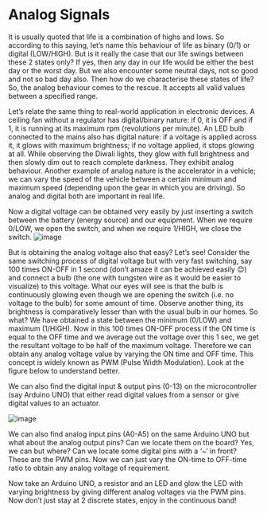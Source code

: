 # Analog Signals
It is usually quoted that life is a combination of highs and lows. So according to this saying, let’s name this behaviour of life as binary (0/1) or digital (LOW/HIGH). But is it really the case that our life swings between these 2 states only? If yes, then any day in our life would be either the best day or the worst day. But we also encounter some neutral days, not so good and not so bad day also. Then how do we characterise these states of life? So, the analog behaviour comes to the rescue. It accepts all valid values between a specified range.

Let’s relate the same thing to real-world application in electronic devices. A ceiling fan without a regulator has digital/binary nature: if 0, it is OFF and if 1, it is running at its maximum rpm (revolutions per minute). An LED bulb connected to the mains also has digital nature: if a voltage is applied across it, it glows with maximum brightness; if no voltage applied, it stops glowing at all. While observing the Diwali lights, they glow with full brightness and then slowly dim out to reach complete darkness. They exhibit analog behaviour. Another example of analog nature is the accelerator in a vehicle; we can vary the speed of the vehicle between a certain minimum and maximum speed (depending upon the gear in which you are driving). So analog and digital both are important in real life. 

Now a digital voltage can be obtained very easily by just inserting a switch between the battery (energy source) and our equipment. When we require 0/LOW, we open the switch, and when we require 1/HIGH, we close the switch.
![image](https://user-images.githubusercontent.com/42930138/83324668-9658b480-a284-11ea-84b2-b1443c2e3399.png)

But is obtaining the analog voltage also that easy? Let’s see! Consider the same switching process of digital voltage but with very fast switching, say 100 times ON-OFF in 1 second (don’t amaze it can be achieved easily 😊) and connect a bulb (the one with tungsten wire as it would be easier to visualize) to this voltage. What our eyes will see is that the bulb is continuously glowing even though we are opening the switch (i.e. no voltage to the bulb) for some amount of time. Observe another thing, its brightness is comparatively lesser than with the usual bulb in our homes. So what? We have obtained a state between the minimum (0/LOW) and maximum (1/HIGH). Now in this 100 times ON-OFF process if the ON time is equal to the OFF time and we average out the voltage over this 1 sec, we get the resultant voltage to be half of the maximum voltage. Therefore we can obtain any analog voltage value by varying the ON time and OFF time. This concept is widely known as PWM (Pulse Width Modulation). Look at the figure below to understand better.
 
We can also find the digital input & output pins (0-13) on the microcontroller (say Arduino UNO) that either read digital values from a sensor or give digital values to an actuator.

![image](https://user-images.githubusercontent.com/42930138/83324695-b5574680-a284-11ea-8e16-0b70be05610d.png)

We can also find analog input pins (A0-A5) on the same Arduino UNO but what about the analog output pins? Can we locate them on the board? Yes, we can but where? Can we locate some digital pins with a ‘~‘ in front? These are the PWM pins. Now we can just vary the ON-time to OFF-time ratio to obtain any analog voltage of requirement.

Now take an Arduino UNO, a resistor and an LED and glow the LED with varying brightness by giving different analog voltages via the PWM pins. Now don’t just stay at 2 discrete states, enjoy in the continuous band!
